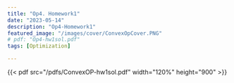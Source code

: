 ```yaml
---
title: "Op4. Homework1"
date: "2023-05-14"
description: "Op4-Homework1"
featured_image: "/images/cover/ConvexOpCover.PNG"
# pdf: "Op4-hw1sol.pdf"
tags: [Optimization]

---
```

{{< pdf src="/pdfs/ConvexOP-hw1sol.pdf" width="120%" height="900" >}}
